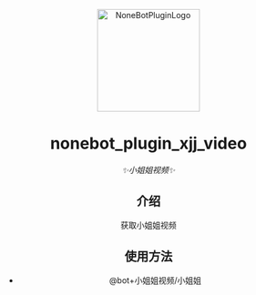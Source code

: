 <p align="center">
  <a href="https://v2.nonebot.dev/store"><img src="https://user-images.githubusercontent.com/44545625/209862575-acdc9feb-3c76-471d-ad89-cc78927e5875.png" width="180" height="180" alt="NoneBotPluginLogo"></a>
</p>

<div align="center">

# nonebot_plugin_xjj_video

_✨小姐姐视频✨_

## 介绍
获取小姐姐视频

## 使用方法
- @bot+小姐姐视频/小姐姐 
